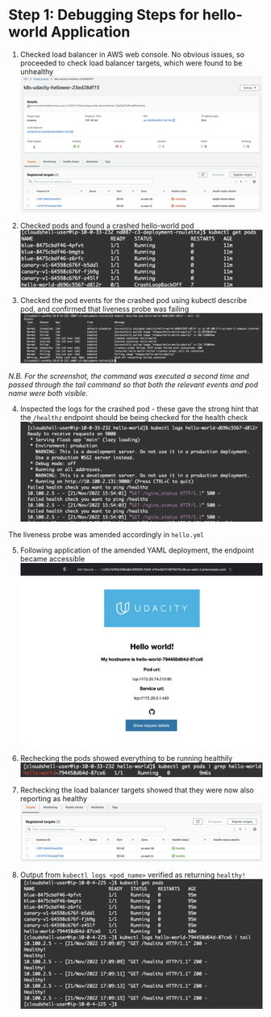 # Step 1: Debugging Steps for hello-world Application
1. Checked load balancer in AWS web console. No obvious issues, so proceeded to check load balancer targets, which were found to be unhealthy ![deployment-troubleshooting_01_Unhealthy_Targets.png](deployment-troubleshooting_01_Unhealthy_Targets.png)

2. Checked pods and found a crashed hello-world pod ![deployment-troubleshooting_02_Crashed_Pod.png](deployment-troubleshooting_02_Crashed_Pod.png)

3. Checked the pod events for the crashed pod using kubectl describe pod, and confirmed that liveness probe was failing ![deployment-troubleshooting_03_Unhealthy_Pod_Events.png](deployment-troubleshooting_03_Unhealthy_Pod_Events.png)

*N.B. For the screenshot, the command was executed a second time and passed through the tail command so that both the relevant events and pod name were both visible.*

4. Inspected the logs for the crashed pod - these gave the strong hint that the `/healthz` endpoint should be being checked for the health check ![deployment-troubleshooting_04_Unhealthy_Pod_Logs.png](deployment-troubleshooting_04_Unhealthy_Pod_Logs.png)

The liveness probe was amended accordingly in `hello.yml`

5. Following application of the amended YAML deployment, the endpoint became accessible ![deployment-troubleshooting_05_Fix_Applied.png](deployment-troubleshooting_05_Fix_Applied.png)

6. Rechecking the pods showed everything to be running healthily ![deployment-troubleshooting_06_Healthy_Pod.png](deployment-troubleshooting_06_Healthy_Pod.png)

7. Rechecking the load balancer targets showed that they were now also reporting as healthy ![deployment-troubleshooting_07_Healthy_Targets.png](deployment-troubleshooting_07_Healthy_Targets.png)

8. Output from `kubectl logs <pod_name>` verified as returning `healthy!`
![deployment-troubleshooting_08_Healthy_Pod_Log_Output.png](deployment-troubleshooting_08_Healthy_Pod_Log_Output.png)
